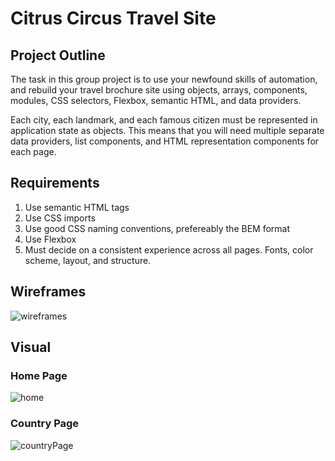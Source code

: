 # Citrus Circus Travel Site

## Project Outline

The task in this group project is to use your newfound skills of automation, and rebuild your travel brochure site using objects, arrays, components, modules, CSS selectors, Flexbox, semantic HTML, and data providers.

Each city, each landmark, and each famous citizen must be represented in application state as objects. This means that you will need multiple separate data providers, list components, and HTML representation components for each page.

## Requirements

1. Use semantic HTML tags
1. Use CSS imports
1. Use good CSS naming conventions, prefereably the BEM format
1. Use Flexbox
1. Must decide on a consistent experience across all pages. Fonts, color scheme, layout, and structure.


## Wireframes
![wireframes](https://user-images.githubusercontent.com/78938657/110840374-a4efe580-8272-11eb-81b9-863f2f6bb676.png)

## Visual

### Home Page
![home](https://user-images.githubusercontent.com/78938657/110840630-f5ffd980-8272-11eb-9d80-098e812393d6.png)

### Country Page
![countryPage](https://user-images.githubusercontent.com/78938657/110840709-0c0d9a00-8273-11eb-9d13-faf8f11e6f18.png)
